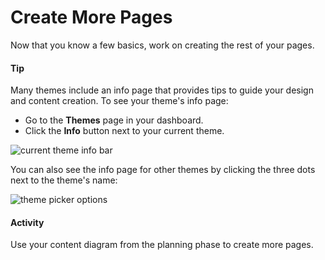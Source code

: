 # Create More Pages
Now that you know a few basics, work on creating the rest of your pages.

#### Tip
Many themes include an info page that provides tips to guide your design and content creation. To see your theme's info page:
- Go to the **Themes** page in your dashboard.
- Click the **Info** button next to your current theme.

<img src="{{site.baseurl}}/img/wordpress/theme_current.png" alt="current theme info bar">

You can also see the info page for other themes by clicking the three dots next to the theme's name:

<img src="{{site.baseurl}}/img/wordpress/theme_picker-options.png" alt="theme picker options">

#### Activity
Use your content diagram from the planning phase to create more pages.
